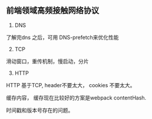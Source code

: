 ## 前端领域高频接触网络协议

1. DNS

了解完dns 之后，可用 DNS-prefetch来优化性能 

2. TCP

滑动窗口，重传机制，慢启动，分片

3. HTTP

HTTP 基于TCP, header不要太大， cookies 不要太大。

缓存内容， 缓存现在比较好的方案是webpack contentHash.

时间戳和版本号存在的问题。

